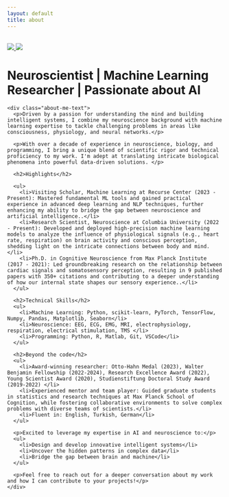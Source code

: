 ```yaml
---
layout: default
title: about
---
```

<br>
<div class="row">
  <div class="column">
    <a class='hover_image' href='#'>
      <img src='{{site.url}}/assets/images/me_boxed.png'/>
      <img src='{{site.url}}/assets/images/me.png' class='hide'/>
    </a>
  </div>
  <div class="column">
    <h1 class="about-me-title"> Neuroscientist | Machine Learning Researcher | Passionate about AI</h1>

    <div class="about-me-text">
      <p>Driven by a passion for understanding the mind and building intelligent systems, I combine my neuroscience background with machine learning expertise to tackle challenging problems in areas like  consciousness, physiology, and neural networks.</p>

      <p>With over a decade of experience in neuroscience, biology, and programming, I bring a unique blend of scientific rigor and technical proficiency to my work. I'm adept at translating intricate biological phenomena into powerful data-driven solutions. </p>

      <h2>Highlights</h2>

      <ul>
        <li>Visiting Scholar, Machine Learning at Recurse Center (2023 - Present): Mastered fundamental ML tools and gained practical experience in advanced deep learning and NLP techniques, further enhancing my ability to bridge the gap between neuroscience and artificial intelligence..</li>
        <li>Research Scientist, Neuroscience at Columbia University (2022 - Present): Developed and deployed high-precision machine learning models to analyze the influence of physiological signals (e.g., heart rate, respiration) on brain activity and conscious perception, shedding light on the intricate connections between body and mind.</li>
        <li>Ph.D. in Cognitive Neuroscience from Max Planck Institute (2017 - 2021): Led groundbreaking research on the relationship between cardiac signals and somatosensory perception, resulting in 9 published papers with 350+ citations and contributing to a deeper understanding of how our internal state shapes our sensory experience..</li>
      </ul>

      <h2>Technical Skills</h2>
      <ul>
        <li>Machine Learning: Python, scikit-learn, PyTorch, TensorFlow, Numpy, Pandas, Matplotlib, Seaborn</li>
        <li>Neuroscience: EEG, ECG, EMG, MRI, electrophysiology, respiration, electrical stimulation, TMS </li>
        <li>Programming: Python, R, Matlab, Git, VSCode</li>
      </ul>

      <h2>Beyond the code</h2>
      <ul>
        <li>Award-winning researcher: Otto-Hahn Medal (2023), Walter Benjamin Fellowship (2022-2024), Research Excellence Award (2022), Young Scientist Award (2020), Studienstiftung Doctoral Study Award (2019-2022) </li>
        <li>Experienced mentor and team player: Guided graduate students in statistics and research techniques at Max Planck School of Cognition, while fostering collaborative environments to solve complex problems with diverse teams of scientists.</li>
        <li>Fluent in: English, Turkish, German</li>
      </ul>

      <p>Excited to leverage my expertise in AI and neuroscience to:</p>
      <ul>
        <li>Design and develop innovative intelligent systems</li>
        <li>Uncover the hidden patterns in complex data</li>
        <li>Bridge the gap between brain and machine</li>
      </ul>

      <p>Feel free to reach out for a deeper conversation about my work and how I can contribute to your projects!</p>
    </div>
  </div>
</div>